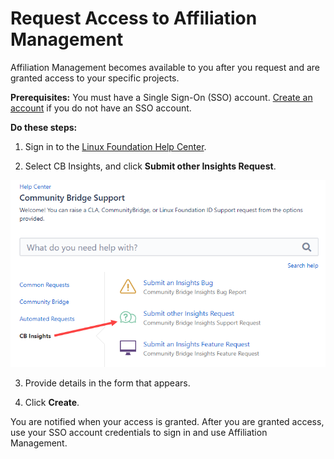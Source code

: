 # Request Access to Affiliation Management

Affiliation Management becomes available to you after you request and are granted access to your specific projects.

**Prerequisites:**  You must have a Single Sign-On \(SSO\) account. [Create an account](../../../sso/create-an-account.md) if you do not have an SSO account.

**Do these steps:**

1. Sign in to the [Linux Foundation Help Center](https://jira.linuxfoundation.org/servicedesk/customer/portal/4).

2. Select CB Insights, and click **Submit other Insights Request**.

![Community Bridge Support](../../../.gitbook/assets/submit-insights-request.png)

3. Provide details in the form that appears.

4. Click **Create**.

You are notified when your access is granted. After you are granted access, use your SSO account credentials to sign in and use Affiliation Management.

